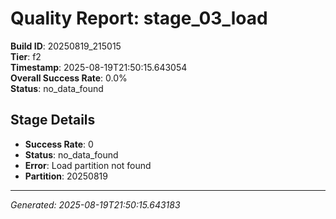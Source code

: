 # Quality Report: stage_03_load

**Build ID**: 20250819_215015  
**Tier**: f2  
**Timestamp**: 2025-08-19T21:50:15.643054  
**Overall Success Rate**: 0.0%  
**Status**: no_data_found

## Stage Details

- **Success Rate**: 0
- **Status**: no_data_found
- **Error**: Load partition not found
- **Partition**: 20250819

---
*Generated: 2025-08-19T21:50:15.643183*
